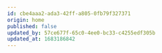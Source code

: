 ```yaml
---
id: cbe4aaa2-ada3-42ff-a805-0fb79f327371
origin: home
published: false
updated_by: 57ce677f-65c0-4ee0-bc33-c4255edf305b
updated_at: 1683186842
---
```

